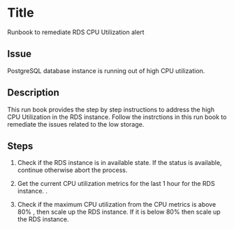 # Title
Runbook to remediate RDS CPU Utilization alert

## Issue
PostgreSQL database instance is running out of high CPU utilization.

## Description
This run book provides the step by step instructions to address the high CPU Utilization in the RDS instance.
Follow the instrctions in this run book to remediate the issues related to the low storage.

## Steps

1. Check if the RDS instance is in available state. If the status is available, continue otherwise abort the process.

2. Get the current CPU utilization metrics for the last 1 hour for the RDS instance. . 

3. Check if the maximum CPU utilization from the CPU metrics is above 80% , then scale up the RDS instance. If it is below 80% then scale up the RDS instance. 

